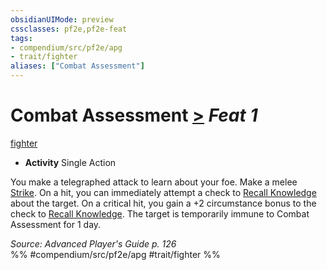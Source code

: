 ```yaml
---
obsidianUIMode: preview
cssclasses: pf2e,pf2e-feat
tags:
- compendium/src/pf2e/apg
- trait/fighter
aliases: ["Combat Assessment"]
---
```

# Combat Assessment  [>](rules/core-rulebook/chapter-9-playing-the-game.md#Actions "Single Action") *Feat 1*  
[fighter](rules/traits/fighter.md "Fighter Class Trait")  

- **Activity** Single Action

You make a telegraphed attack to learn about your foe. Make a melee [Strike](rules/actions/strike.md). On a hit, you can immediately attempt a check to [Recall Knowledge](rules/actions/recall-knowledge.md) about the target. On a critical hit, you gain a +2 circumstance bonus to the check to [Recall Knowledge](rules/actions/recall-knowledge.md). The target is temporarily immune to Combat Assessment for 1 day.

*Source: Advanced Player's Guide p. 126*  
%% #compendium/src/pf2e/apg #trait/fighter %%